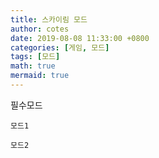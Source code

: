 ```yaml
---
title: 스카이림 모드
author: cotes
date: 2019-08-08 11:33:00 +0800
categories: [게임, 모드]
tags: [모드]
math: true
mermaid: true
---
```


필수모드

`모드1`

`모드2`
